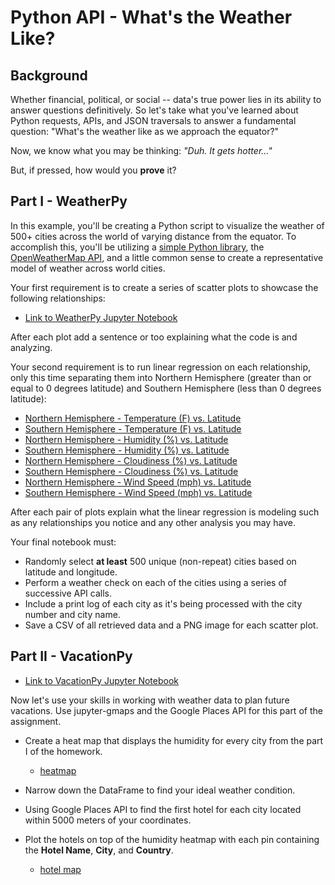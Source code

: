 # Python API - What's the Weather Like?

## Background

Whether financial, political, or social -- data's true power lies in its ability to answer questions definitively. So let's take what you've learned about Python requests, APIs, and JSON traversals to answer a fundamental question: "What's the weather like as we approach the equator?"

Now, we know what you may be thinking: _"Duh. It gets hotter..."_

But, if pressed, how would you **prove** it?


## Part I - WeatherPy

In this example, you'll be creating a Python script to visualize the weather of 500+ cities across the world of varying distance from the equator. To accomplish this, you'll be utilizing a [simple Python library](https://pypi.python.org/pypi/citipy), the [OpenWeatherMap API](https://openweathermap.org/api), and a little common sense to create a representative model of weather across world cities.

Your first requirement is to create a series of scatter plots to showcase the following relationships:

* [Link to WeatherPy Jupyter Notebook](WeatherPy/WeatherPy.ipynb)

After each plot add a sentence or too explaining what the code is and analyzing.

Your second requirement is to run linear regression on each relationship, only this time separating them into Northern Hemisphere (greater than or equal to 0 degrees latitude) and Southern Hemisphere (less than 0 degrees latitude):

* [Northern Hemisphere - Temperature (F) vs. Latitude](WeatherPy/Images/city_latitude_vs_max_temp-Northern_Hemisphere.png)
* [Southern Hemisphere - Temperature (F) vs. Latitude](WeatherPy/Images/city_latitude_vs_max_temp-Southern_Hemisphere.png)
* [Northern Hemisphere - Humidity (%) vs. Latitude](WeatherPy/Images/city_latitude_vs_humidity-Northern_Hemisphere.png)
* [Southern Hemisphere - Humidity (%) vs. Latitude](WeatherPy/Images/city_latitude_vs_humidity-Southern_Hemisphere.png)
* [Northern Hemisphere - Cloudiness (%) vs. Latitude](WeatherPy/Images/city_latitude_vs_cloudiness-Northern_Hemisphere.png)
* [Southern Hemisphere - Cloudiness (%) vs. Latitude](WeatherPy/Images/city_latitude_vs_cloudiness-Southern_Hemisphere.png)
* [Northern Hemisphere - Wind Speed (mph) vs. Latitude](WeatherPy/Images/city_latitude_vs_windspeed-Northern_Hemisphere.png)
* [Southern Hemisphere - Wind Speed (mph) vs. Latitude](WeatherPy/Images/city_latitude_vs_windspeed-Southern_Hemisphere.png)

After each pair of plots explain what the linear regression is modeling such as any relationships you notice and any other analysis you may have.

Your final notebook must:

* Randomly select **at least** 500 unique (non-repeat) cities based on latitude and longitude.
* Perform a weather check on each of the cities using a series of successive API calls.
* Include a print log of each city as it's being processed with the city number and city name.
* Save a CSV of all retrieved data and a PNG image for each scatter plot.


## Part II - VacationPy

* [Link to VacationPy Jupyter Notebook](VacationPy/VacationPy.ipynb)

Now let's use your skills in working with weather data to plan future vacations. Use jupyter-gmaps and the Google Places API for this part of the assignment.

* Create a heat map that displays the humidity for every city from the part I of the homework.

  * [heatmap](VacationPy/Images/heatmap.png)

* Narrow down the DataFrame to find your ideal weather condition.

* Using Google Places API to find the first hotel for each city located within 5000 meters of your coordinates.

* Plot the hotels on top of the humidity heatmap with each pin containing the **Hotel Name**, **City**, and **Country**.

  * [hotel map](VacationPy/Images/marker_layer_map.png)

